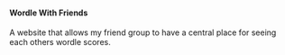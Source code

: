 #### Wordle With Friends
A website that allows my friend group to have a central place for seeing each others wordle scores. 
